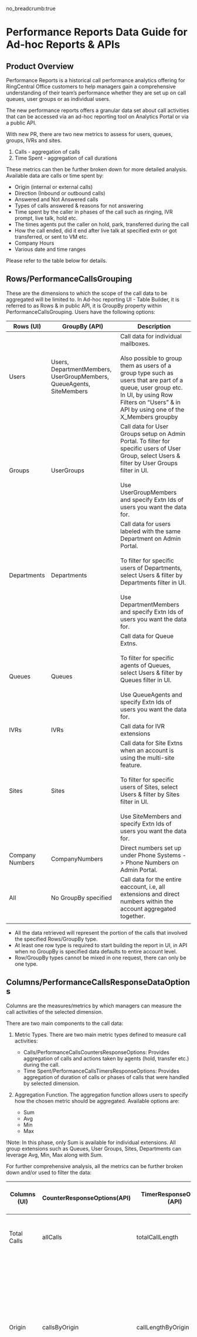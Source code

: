 no_breadcrumb:true

# Performance Reports Data Guide for Ad-hoc Reports & APIs

## Product Overview

Performance Reports is a historical call performance analytics offering for RingCentral Office customers to help managers gain a comprehensive understanding of their team’s performance whether they are set up on call queues, user groups or as individual users.

The new performance reports offers a granular data set about call activities that can be accessed via an ad-hoc reporting tool on Analytics Portal or via a public API.

With new PR, there are two new metrics to assess for users, queues, groups, IVRs and sites.

1. Calls  - aggregation of calls
2. Time Spent - aggregation of call durations

These metrics can then be further broken down for more detailed analysis. Available data are calls or time spent by:

- Origin (internal or external calls)
- Direction (Inbound or outbound calls)
- Answered and Not Answered calls 
- Types of calls answered & reasons for not answering 
- Time  spent by the caller in  phases of the call such as ringing, IVR prompt, live talk, hold etc.
- The times agents put the caller on hold, park, transferred during the call
- How the call ended, did it end after live talk at specified extn or got transferred, or sent to VM etc.
- Company Hours
- Various date and time ranges

Please refer to the table below for details.

## Rows/PerformanceCallsGrouping

These are the dimensions to which the scope of the call data to be aggregated will be limited to. In Ad-hoc reporting UI - Table Builder, it is referred to as Rows & in public API, it is GroupBy property within PerformanceCallsGrouping. Users have the following options:

| Rows (UI) | GroupBy (API)	| Description |
|---|---|---|
| Users | Users, DepartmentMembers, UserGroupMembers, QueueAgents, SiteMembers | Call data for  individual mailboxes.<br /><br />Also possible to group them as users of a group type such as users that are part of a queue, user group etc. In UI, by using Row Filters on “Users” & in API by using one of the X_Members groupby | 
| Groups |  UserGroups | Call data for User Groups setup on Admin Portal. To filter for specific users of User Group, select Users & filter by User Groups filter in UI.<br /><br />Use UserGroupMembers and specify Extn Ids of users you want the data for. |
| Departments | Departments | Call data for users labeled with the same Department on Admin Portal.<br /><br />To filter for specific users of Departments, select Users & filter by Departments filter in UI.<br /><br />Use DepartmentMembers and specify Extn Ids of users you want the data for. | 
| Queues | Queues | Call data for Queue Extns.<br /><br />To filter for specific agents of Queues, select Users & filter by Queues  filter in UI.<br /><br />Use QueueAgents and specify Extn Ids of users you want the data for. |
| IVRs | IVRs | Call data for IVR extensions |
| Sites | Sites | Call data for Site Extns when an account is using the multi-site feature.<br /><br />To filter for specific users of Sites, select Users & filter by Sites filter in UI.<br /><br />Use SiteMembers and specify Extn Ids of users you want the data for. |
| Company Numbers | CompanyNumbers | Direct numbers set up under Phone Systems - > Phone Numbers on Admin Portal. |
| All | No GroupBy specified | Call data for the entire eaccount, i.e, all extensions and direct numbers within the account aggregated together. |
||||


- All the data retrieved will represent the portion of the calls that involved the specified Rows/GroupBy type.
- At least one row type is required to start building the report in UI, in API when no GroupBy is specified data defaults to entire account level.
- Row/GroupBy types cannot be mixed in one request, there can only be one type.

## Columns/PerformanceCallsResponseDataOptions

Columns are the measures/metrics by which managers can measure the call activities of the selected dimension. 

There are two main components to the call data:

1. Metric Types. There are two main metric types defined to measure call activities:

    - Calls/PerformanceCallsCountersResponseOptions: Provides aggregation of calls and actions taken by agents (hold, transfer etc.) during the call.
    - Time Spent/PerformanceCallsTimersResponseOptions: Provides aggregation of duration of calls or phases of calls that were handled by selected dimension.

2. Aggregation Function. The aggregation function allows users to specify how the chosen metric should be aggregated. Available options are:

    - Sum
    - Avg
    - Min
    - Max

!Note: In this phase, only Sum is available for individual extensions. All group extensions such as Queues, User Groups, Sites, Departments can leverage Avg, Min, Max along with Sum.

For further comprehensive analysis, all the metrics can be further broken down and/or used to filter the data:

| Columns (UI) | CounterResponseOptions(API) | TimerResponseOptions (API) | Description | Available as a Data Filter? |
|---|---|---|---|---|
| Total Calls | allCalls | totalCallLength | The combined total of all the calls involving the specified dimension | No |
| Origin |  callsByOrigin | callLengthByOrigin | Breaks down of calls that happened within or outside of the account. <br /><br />Internal:  Calls that originated inside the account. <br /><br />External: Calls that originated outside the account. | Yes |
| Direction | callsByDirection | callLengthByDirection | Aggregates all the calls based on the direction of the call with reference to the specified row type. Calls made are represented as "Outbound" and calls received as "Inbound | Yes |
| Call Response | callsByResponse | callLengthByResponse | Breakdown of the response to the calls by the selected dimension. Gives a higher level aggregation of how many were:<br />- Answered<br />- Not Answered<br /><br />Further information about response can be found in Response Type. | Yes |
| Response Type | callsByResponseType | callLengthByResponseType | Aggregation based on the nature of answered calls and the reason for not answered calls. Provides further details to understand Answered & Not Answered Calls.<br /><br />For Answered:<br /><br /> - Inbound Direct: Direct calls answered by the user.<br /><br /> - Queue Calls: Queue calls answered by the user.<br /><br /> - Park Retrievals: Calls answered by the user after retrieving a parked call.<br /><br /> - Transferred Calls: Transferred calls that were answered by the user.<br /><br />For Not Answered:<br /><br /> - Missed: Calls that  rang to max time/rings as per the setup and was not answered by the user<br /><br  /> - Accepted: Calls that were responded by a system such as automated response or VM and disconnected. | Yes |
| Actions | CallsByActions | NA | Aggregation of actions taken by the user on all the calls they handled.<br /><br />Hold On: Number of times user placed the calls on hold<br /><br />Hold Off: Number of times user removed calls from hold<br /><br />Parks On: Number of times user placed the calls on park location<br /><br />Parks Off: Number of times user retrieved calls from park location<br /><br />Transfers: Number of times user transferred the calls out<br /><br />| Not in Phase I, Coming in Phase II |
| Result | CallsByResult | CallLengthByResult | End result of the calls. Describes how the calls that came to specified extn/No in the row/Groupby ended.<br /><br />Completed: Call ended normally after a live talk with the user. It is possible calls may not have ended at this level and got transferred or forwarded out or abandoned during hold in which case even after a calls were answered not all were completed.<br /><br />Abandoned: Caller hung up before the user could answer or during hold.<br /><br />VoiceMail: Call reached the voicemail of the user or group.<br /><br />Connected: Only applicable to outbound calls and aggregates all the calls that got connected to the called number.| Yes |
| Call Segment | Phase II | CallLengthByCallSegments | Aggregates the times spent by the caller in different stages of the call. These are the calls that came to the dimensions specified by row/GroupBy.<br /><br />Ringing: Duration for which calls spent ringing to the Extn/No. When selected as “Calls”, it returns the number of calls that had a ringing phase.<br /><br />IVR Prompt: Duration for which calls spent in IVR Prompt  before reaching  the Extn/No. When selected as “Calls”, it returns the number of calls that had  IVR Prompt phase.<br /><br />Live Talk: Duration for which callers were having a live talk with Extn/No. When selected as “Calls”, it returns the number of calls that had a Live Talk phase.<br /><br />Hold: Duration for which callers were put on hold by Extn/No. When selected as “Calls”, it returns the number of calls that had a Hold phase.<br /><br />Park: Duration for which callers spent in a parked state after being parked by Extn/No. When selected as “Calls”, it returns the number of calls that were parked by Extn/No.<br /><br />Transfers: Duration for which caller was being transferred by Extn/No. When selected as “Calls”, it returns the number of calls that were transferred by Extn/No.<br /><br />VM Greeting: Duration for which callers spent listening to VM greeting. When selected as “Calls”, it returns the number of calls that had VM greeting phase.<br /><br />VoiceMail: Duration for which callers spent in VoiceMail. When selected as “Calls”, it returns the number of calls that had VoiceMail Phase. | Not in Phase I coming in Phase II |
| Company Hours | PerformanceCallsFilters -> CompanyHours | PerformanceCallsFilters -> CompanyHours | Aggregates data by company "Business Hours" or "After Hours" as setup in the admin portal | Yes |
||||||

#### Filters:

Third component of the New PR is filtering ability that allows data to be narrowed down further.

In UI there are three main types of filtering available:

- Row Filters: Allows you to filter the selected row type to specific Extns/No within that category
- Data Filters: Allows data in the table to be filtered further down by specific conditions. Available data filters are specified in the Columns table.
- Date-Time Filters: Can be used to specify a date-time range for the data to be retrieved. This can be done by using calendars at dashboard, Table builder and KPI builder level. By default the date-time range is selected to “Yesterday”, 24 hours.

In API, there are three main types of filtering available:

- PerformanceCallsTimeRange: Can be used to specify date-time range as “timeFrom” & “timeTo”.
- PerformanceCallsFilters: Can be used to filter the data further down by specific conditions, available filters are specified in the Columns table.
- PerformancecallsGrouping: Along with specifying GroupBy, further filtering of dimension must be done using “ids” within this object.








